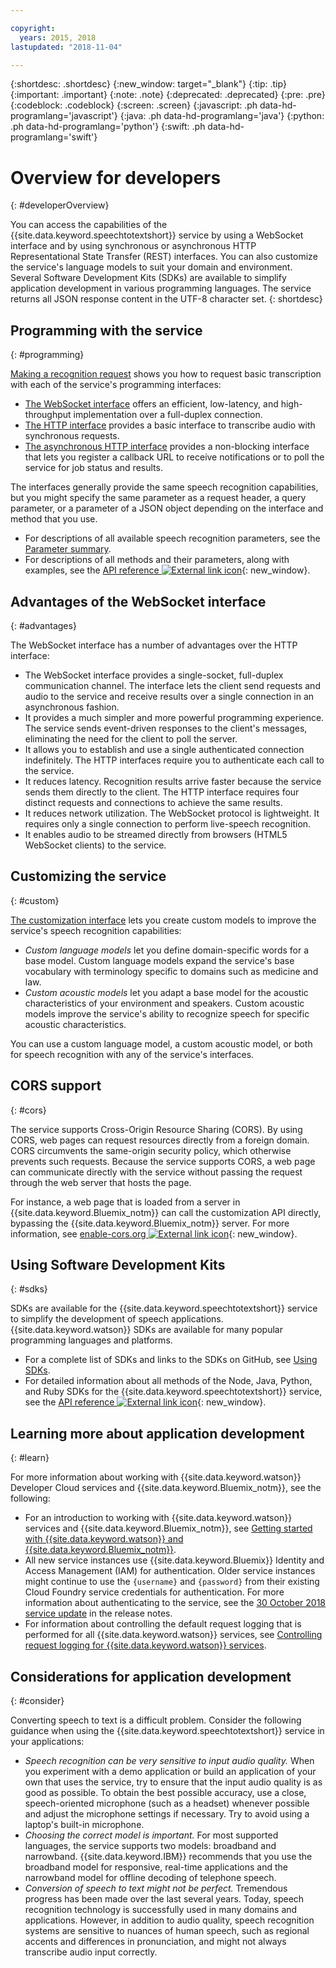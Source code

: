 ```yaml
---

copyright:
  years: 2015, 2018
lastupdated: "2018-11-04"

---
```


{:shortdesc: .shortdesc}
{:new_window: target="_blank"}
{:tip: .tip}
{:important: .important}
{:note: .note}
{:deprecated: .deprecated}
{:pre: .pre}
{:codeblock: .codeblock}
{:screen: .screen}
{:javascript: .ph data-hd-programlang='javascript'}
{:java: .ph data-hd-programlang='java'}
{:python: .ph data-hd-programlang='python'}
{:swift: .ph data-hd-programlang='swift'}

# Overview for developers
{: #developerOverview}

You can access the capabilities of the {{site.data.keyword.speechtotextshort}} service by using a WebSocket interface and by using synchronous or asynchronous HTTP Representational State Transfer (REST) interfaces. You can also customize the service's language models to suit your domain and environment. Several Software Development Kits (SDKs) are available to simplify application development in various programming languages. The service returns all JSON response content in the UTF-8 character set.
{: shortdesc}

## Programming with the service
{: #programming}

[Making a recognition request](/docs/services/speech-to-text/basic-request.html) shows you how to request basic transcription with each of the service's programming interfaces:

-   [The WebSocket interface](/docs/services/speech-to-text/websockets.html) offers an efficient, low-latency, and high-throughput implementation over a full-duplex connection.
-   [The HTTP interface](/docs/services/speech-to-text/http.html) provides a basic interface to transcribe audio with synchronous requests.
-   [The asynchronous HTTP interface](/docs/services/speech-to-text/async.html) provides a non-blocking interface that lets you register a callback URL to receive notifications or to poll the service for job status and results.

The interfaces generally provide the same speech recognition capabilities, but you might specify the same parameter as a request header, a query parameter, or a parameter of a JSON object depending on the interface and method that you use.

-   For descriptions of all available speech recognition parameters, see the [Parameter summary](/docs/services/speech-to-text/summary.html).
-   For descriptions of all methods and their parameters, along with examples, see the [API reference ![External link icon](../../icons/launch-glyph.svg "External link icon")](https://www.ibm.com/watson/developercloud/speech-to-text/api/v1/){: new_window}.

## Advantages of the WebSocket interface
{: #advantages}

The WebSocket interface has a number of advantages over the HTTP interface:

-   The WebSocket interface provides a single-socket, full-duplex communication channel. The interface lets the client send requests and audio to the service and receive results over a single connection in an asynchronous fashion.
-   It provides a much simpler and more powerful programming experience. The service sends event-driven responses to the client's messages, eliminating the need for the client to poll the server.
-   It allows you to establish and use a single authenticated connection indefinitely. The HTTP interfaces require you to authenticate each call to the service.
-   It reduces latency. Recognition results arrive faster because the service sends them directly to the client. The HTTP interface requires four distinct requests and connections to achieve the same results.
-   It reduces network utilization. The WebSocket protocol is lightweight. It requires only a single connection to perform live-speech recognition.
-   It enables audio to be streamed directly from browsers (HTML5 WebSocket clients) to the service.

## Customizing the service
{: #custom}

[The customization interface](/docs/services/speech-to-text/custom.html) lets you create custom models to improve the service's speech recognition capabilities:

-   *Custom language models* let you define domain-specific words for a base model. Custom language models expand the service's base vocabulary with terminology specific to domains such as medicine and law.
-   *Custom acoustic models* let you adapt a base model for the acoustic characteristics of your environment and speakers. Custom acoustic models improve the service's ability to recognize speech for specific acoustic characteristics.

You can use a custom language model, a custom acoustic model, or both for speech recognition with any of the service's interfaces.

## CORS support
{: #cors}

The service supports Cross-Origin Resource Sharing (CORS). By using CORS, web pages can request resources directly from a foreign domain. CORS circumvents the same-origin security policy, which otherwise prevents such requests. Because the service supports CORS, a web page can communicate directly with the service without passing the request through the web server that hosts the page.

For instance, a web page that is loaded from a server in {{site.data.keyword.Bluemix_notm}} can call the customization API directly, bypassing the {{site.data.keyword.Bluemix_notm}} server. For more information, see [enable-cors.org ![External link icon](../../icons/launch-glyph.svg "External link icon")](https://enable-cors.org/){: new_window}.

## Using Software Development Kits
{: #sdks}

SDKs are available for the {{site.data.keyword.speechtotextshort}} service to simplify the development of speech applications. {{site.data.keyword.watson}} SDKs are available for many popular programming languages and platforms.

-   For a complete list of SDKs and links to the SDKs on GitHub, see [Using SDKs](/docs/services/watson/getting-started-sdks.html).
-   For detailed information about all methods of the Node, Java, Python, and Ruby SDKs for the {{site.data.keyword.speechtotextshort}} service, see the [API reference ![External link icon](../../icons/launch-glyph.svg "External link icon")](https://www.ibm.com/watson/developercloud/speech-to-text/api/v1/){: new_window}.

## Learning more about application development
{: #learn}

For more information about working with {{site.data.keyword.watson}} Developer Cloud services and {{site.data.keyword.Bluemix_notm}}, see the following:

-   For an introduction to working with {{site.data.keyword.watson}} services and {{site.data.keyword.Bluemix_notm}}, see [Getting started with {{site.data.keyword.watson}} and {{site.data.keyword.Bluemix_notm}}](/docs/services/watson/index.html).
-   All new service instances use {{site.data.keyword.Bluemix}} Identity and Access Management (IAM) for authentication. Older service instances might continue to use the `{username}` and `{password}` from their existing Cloud Foundry service credentials for authentication. For more information about authenticating to the service, see the [30 October 2018 service update](/docs/services/speech-to-text/release-notes.html#October2018b) in the release notes.
-   For information about controlling the default request logging that is performed for all {{site.data.keyword.watson}} services, see [Controlling request logging for {{site.data.keyword.watson}} services](/docs/services/watson/getting-started-logging.html).

## Considerations for application development
{: #consider}

Converting speech to text is a difficult problem. Consider the following guidance when using the {{site.data.keyword.speechtotextshort}} service in your applications:

-   *Speech recognition can be very sensitive to input audio quality.* When you experiment with a demo application or build an application of your own that uses the service, try to ensure that the input audio quality is as good as possible. To obtain the best possible accuracy, use a close, speech-oriented microphone (such as a headset) whenever possible and adjust the microphone settings if necessary. Try to avoid using a laptop's built-in microphone.
-   *Choosing the correct model is important.* For most supported languages, the service supports two models: broadband and narrowband. {{site.data.keyword.IBM}} recommends that you use the broadband model for responsive, real-time applications and the narrowband model for offline decoding of telephone speech.
-   *Conversion of speech to text might not be perfect.* Tremendous progress has been made over the last several years. Today, speech recognition technology is successfully used in many domains and applications. However, in addition to audio quality, speech recognition systems are sensitive to nuances of human speech, such as regional accents and differences in pronunciation, and might not always transcribe audio input correctly.
